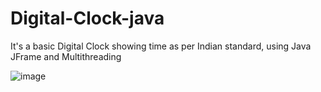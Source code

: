 # Digital-Clock-java
It's a basic Digital Clock showing time as per Indian standard, using Java JFrame and Multithreading


![image](https://user-images.githubusercontent.com/76105799/187093036-570b6f41-8c5c-493e-8d5c-e3f50f5d058e.png)
